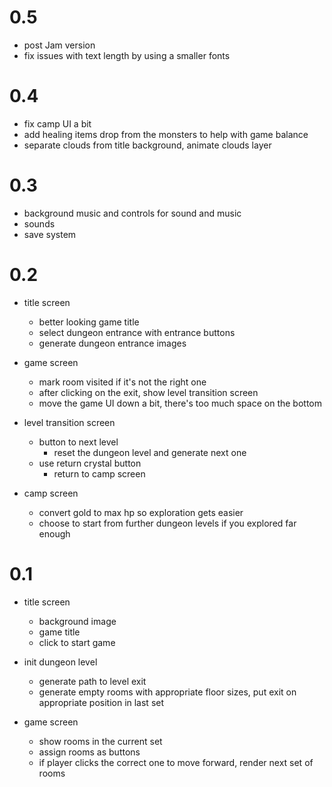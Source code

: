 # 0.5

- post Jam version
- fix issues with text length by using a smaller fonts


# 0.4

- fix camp UI a bit
- add healing items drop from the monsters to help with game balance
- separate clouds from title background, animate clouds layer

# 0.3

- background music and controls for sound and music
- sounds
- save system

# 0.2

- title screen
  - better looking game title
  - select dungeon entrance with entrance buttons
  - generate dungeon entrance images

- game screen
  - mark room visited if it's not the right one
  - after clicking on the exit, show level transition screen
  - move the game UI down a bit, there's too much space on the bottom

- level transition screen
  - button to next level
    - reset the dungeon level and generate next one
  - use return crystal button
    - return to camp screen

- camp screen
  - convert gold to max hp so exploration gets easier
  - choose to start from further dungeon levels if you explored far enough

# 0.1

- title screen
  - background image
  - game title
  - click to start game

- init dungeon level
  - generate path to level exit
  - generate empty rooms with appropriate floor sizes, put exit on appropriate position in last set

- game screen
  - show rooms in the current set
  - assign rooms as buttons
  - if player clicks the correct one to move forward, render next set of rooms
